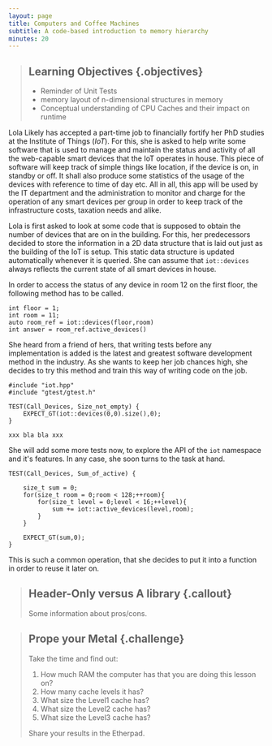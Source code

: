 ```yaml
---
layout: page
title: Computers and Coffee Machines
subtitle: A code-based introduction to memory hierarchy
minutes: 20
---
```

> ## Learning Objectives {.objectives}
>
> * Reminder of Unit Tests
> * memory layout of n-dimensional structures in memory
> * Conceptual understanding of CPU Caches and their impact on runtime

Lola Likely has accepted a part-time job to financially fortify her PhD studies at the Institute of Things (_IoT_). For this, she is asked to help write some software that is used to manage and maintain the status and activity of all the web-capable smart devices that the IoT operates in house. This piece of software will keep track of simple things like location, if the device is on, in standby or off. It shall also produce some statistics of the usage of the devices with reference to time of day etc. All in all, this app will be used by the IT department and the administration to monitor and charge for the operation of any smart devices per group in order to keep track of the infrastructure costs, taxation needs and alike.

Lola is first asked to look at some code that is supposed to obtain the number of devices that are on in the building. For this, her predecessors decided to store the information in a 2D data structure that is laid out just as the building of the IoT is setup. This static data structure is updated automatically whenever it is queried. She can assume that `iot::devices` always reflects the current state of all smart devices in house.

In order to access the status of any device in room 12 on the first floor, the following method has to be called.

~~~ {.c}
int floor = 1;
int room = 11;
auto room_ref = iot::devices(floor,room)
int answer = room_ref.active_devices()
~~~

She heard from a friend of hers, that writing tests before any implementation is added is the latest and greatest software development method in the industry. As she wants to keep her job chances high, she decides to try this method and train this way of writing code on the job.

~~~ {.c}
#include "iot.hpp"
#include "gtest/gtest.h"

TEST(Call_Devices, Size_not_empty) {
	EXPECT_GT(iot::devices(0,0).size(),0);
}
~~~

~~~ {.output}
xxx bla bla xxx
~~~

She will add some more tests now, to explore the API of the `iot` namespace and it's features. In any case, she soon turns to the task at hand.

~~~ {.c}
TEST(Call_Devices, Sum_of_active) {

	size_t sum = 0;
	for(size_t room = 0;room < 128;++room){
		for(size_t level = 0;level < 16;++level){
			sum += iot::active_devices(level,room);
		}
	}
		
	EXPECT_GT(sum,0);
}
~~~

This is such a common operation, that she decides to put it into a function in order to reuse it later on.

> ## Header-Only versus A library {.callout}
>
> Some information about pros/cons.


> ## Prope your Metal {.challenge}
>
> Take the time and find out:
>
> 1. How much RAM the computer has that you are doing this lesson on?
> 2. How many cache levels it has?
> 3. What size the Level1 cache has?
> 4. What size the Level2 cache has?
> 5. What size the Level3 cache has?
>
> Share your results in the Etherpad.
